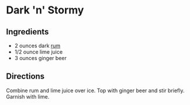 # Dark 'n' Stormy

## Ingredients

- 2 ounces dark [rum](./RumCocktails.md)
- 1/2 ounce lime juice
- 3 ounces ginger beer

## Directions
Combine rum and lime juice over ice. Top with ginger beer and stir briefly. 
Garnish with lime.